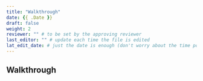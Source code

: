 ```yaml
---
title: "Walkthrough"
date: {{ .Date }}
draft: false
weight: 2
reviewer: "" # to be set by the approving reviewer
last_editor: "" # update each time the file is edited
lat_edit_date: # just the date is enough (don't worry about the time portion)
---
```


## Walkthrough
